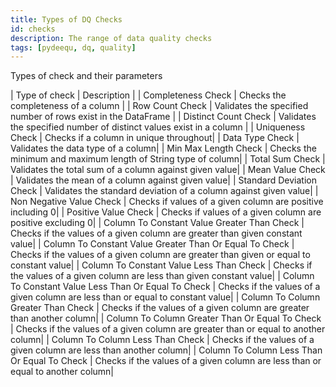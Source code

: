 ```yaml
---
title: Types of DQ Checks
id: checks
description: The range of data quality checks
tags: [pydeequ, dq, quality]
---
```


Types of check and their parameters

| Type of check | Description |
| Completeness Check | Checks the completeness of a column |
| Row Count Check | Validates the specified number of rows exist in the DataFrame |
| Distinct Count Check | Validates the specified number of distinct values exist in a column |
| Uniqueness Check | Checks if a column in unique throughout|
| Data Type Check | Validates the data type of a column|
| Min Max Length Check | Checks the minimum and maximum length of String type of column|
| Total Sum Check | Validates the total sum of a column against given value|
| Mean Value Check | Validates the mean of a column against given value|
| Standard Deviation Check | Validates the standard deviation of a column against given value|
| Non Negative Value Check | Checks if values of a given column are positive including 0|
| Positive Value Check | Checks if values of a given column are positive excluding 0|
| Column To Constant Value Greater Than Check | Checks if the values of a given column are greater than given constant value|
| Column To Constant Value Greater Than Or Equal To Check | Checks if the values of a given column are greater than given or equal to constant value|
| Column To Constant Value Less Than Check | Checks if the values of a given column are less than given constant value|
| Column To Constant Value Less Than Or Equal To Check | Checks if the values of a given column are less than or equal to constant value|
| Column To Column Greater Than Check | Checks if the values of a given column are greater than another column|
| Column To Column Greater Than Or Equal To Check | Checks if the values of a given column are greater than or equal to another column|
| Column To Column Less Than Check | Checks if the values of a given column are less than another column|
| Column To Column Less Than Or Equal To Check | Checks if the values of a given column are less than or equal to another column|
